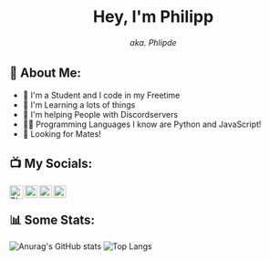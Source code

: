<h1 align="center"> Hey, I'm Philipp </h1>
<h6 align="center"> aka. Phlipde </h6>

## 👤 About Me:
- 👋 I'm a Student and I code in my Freetime
- 📖 I'm Learning a lots of things
- 🤝 I'm helping People with Discordservers
- 👨‍💻 Programming Languages I know are Python and JavaScript!
- 👀 Looking for Mates!

## 📺 My Socials:
[<img align="left" alt="Phlipde | YouTube" width="24px" src="https://cdn.jsdelivr.net/npm/simple-icons@v3/icons/youtube.svg" />][youtube]
[<img align="left" alt="Phlipde | Twitter" width="22px" src="https://cdn.jsdelivr.net/npm/simple-icons@v3/icons/twitter.svg" />][twitter]
[<img align="left" alt="Phlipde | Instagram" width="22px" src="https://cdn.jsdelivr.net/npm/simple-icons@v3/icons/instagram.svg" />][instagram]
[<img align="left" alt="Phlipde#9023 | Discord" width="22px" src="https://cdn.jsdelivr.net/npm/simple-icons@v3/icons/instagram.svg" />][discord]

<br />

## 📊 Some Stats:

![Anurag's GitHub stats](https://github-readme-stats.vercel.app/api?username=phlipde&show_icons=true&theme=algolia)
![Top Langs](https://github-readme-stats.vercel.app/api/top-langs/?username=phlipde)


[discord]: discord:///users/547856031229935694
[youtube]: https://www.youtube.com/channel/UC7jgTSm-klMyWXtE59xOG-A/
[twitter]: https://twitter.com/phlipde/
[instagram]: https://instagram.com/phlip.de/

